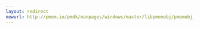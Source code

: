 ```yaml
---
layout: redirect
newurl: http://pmem.io/pmdk/manpages/windows/master/libpmemobj/pmemobj_ctl_get.3.html
---
```

